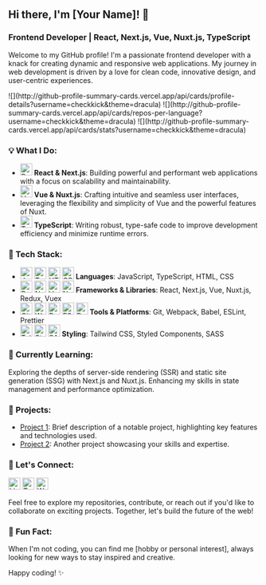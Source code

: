 <h2>Hi there, I'm [Your Name]! 👋</h2>

<h3>Frontend Developer | React, Next.js, Vue, Nuxt.js, TypeScript</h3>

<p>
  Welcome to my GitHub profile! I'm a passionate frontend developer with a knack for creating dynamic and responsive web applications. My journey in web development is driven by a love for clean code, innovative design, and user-centric experiences.
</p>
![](http://github-profile-summary-cards.vercel.app/api/cards/profile-details?username=checkkick&theme=dracula) 
![](http://github-profile-summary-cards.vercel.app/api/cards/repos-per-language?username=checkkick&theme=dracula) 
![](http://github-profile-summary-cards.vercel.app/api/cards/stats?username=checkkick&theme=dracula) 
<h3>💡 What I Do:</h3>
<ul>
  <li>
    <img src="https://img.icons8.com/color/48/000000/react-native.png" alt="React" width="24" height="24"/> 
    <strong>React & Next.js</strong>: Building powerful and performant web applications with a focus on scalability and maintainability.
  </li>
  <li>
    <img src="https://img.icons8.com/color/48/000000/vue-js.png" alt="Vue" width="24" height="24"/> 
    <strong>Vue & Nuxt.js</strong>: Crafting intuitive and seamless user interfaces, leveraging the flexibility and simplicity of Vue and the powerful features of Nuxt.
  </li>
  <li>
    <img src="https://img.icons8.com/color/48/000000/typescript.png" alt="TypeScript" width="24" height="24"/> 
    <strong>TypeScript</strong>: Writing robust, type-safe code to improve development efficiency and minimize runtime errors.
  </li>
</ul>

<h3>🔧 Tech Stack:</h3>
<ul>
  <li>
    <img src="https://img.icons8.com/color/48/000000/javascript.png" alt="JavaScript" width="24" height="24"/>
    <img src="https://img.icons8.com/color/48/000000/typescript.png" alt="TypeScript" width="24" height="24"/>
    <img src="https://img.icons8.com/color/48/000000/html-5.png" alt="HTML" width="24" height="24"/>
    <img src="https://img.icons8.com/color/48/000000/css3.png" alt="CSS" width="24" height="24"/>
    <strong>Languages</strong>: JavaScript, TypeScript, HTML, CSS
  </li>
  <li>
    <img src="https://img.icons8.com/color/48/000000/react-native.png" alt="React" width="24" height="24"/>
    <img src="https://img.icons8.com/fluency/48/000000/nextjs.png" alt="Next.js" width="24" height="24"/>
    <img src="https://img.icons8.com/color/48/000000/vue-js.png" alt="Vue" width="24" height="24"/>
    <img src="https://img.icons8.com/external-tal-revivo-shadow-tal-revivo/48/000000/external-nuxt-js-a-free-and-open-source-web-application-framework-logo-shadow-tal-revivo.png" alt="Nuxt.js" width="24" height="24"/>
    <strong>Frameworks & Libraries</strong>: React, Next.js, Vue, Nuxt.js, Redux, Vuex
  </li>
  <li>
    <img src="https://img.icons8.com/color/48/000000/git.png" alt="Git" width="24" height="24"/>
    <img src="https://img.icons8.com/color/48/000000/webpack.png" alt="Webpack" width="24" height="24"/>
    <img src="https://img.icons8.com/color/48/000000/babel.png" alt="Babel" width="24" height="24"/>
    <img src="https://img.icons8.com/fluency/48/000000/console.png" alt="ESLint" width="24" height="24"/>
    <img src="https://img.icons8.com/color/48/000000/code.png" alt="Prettier" width="24" height="24"/>
    <strong>Tools & Platforms</strong>: Git, Webpack, Babel, ESLint, Prettier
  </li>
  <li>
    <img src="https://img.icons8.com/color/48/000000/tailwind-css.png" alt="Tailwind CSS" width="24" height="24"/>
    <img src="https://img.icons8.com/fluency/48/000000/styled-components.png" alt="Styled Components" width="24" height="24"/>
    <img src="https://img.icons8.com/color/48/000000/sass.png" alt="SASS" width="24" height="24"/>
    <strong>Styling</strong>: Tailwind CSS, Styled Components, SASS
  </li>
</ul>

<h3>🌱 Currently Learning:</h3>
<p>
  Exploring the depths of server-side rendering (SSR) and static site generation (SSG) with Next.js and Nuxt.js.
  Enhancing my skills in state management and performance optimization.
</p>

<h3>🚀 Projects:</h3>
<ul>
  <li>
    <a href="link_to_project_1">Project 1</a>: Brief description of a notable project, highlighting key features and technologies used.
  </li>
  <li>
    <a href="link_to_project_2">Project 2</a>: Another project showcasing your skills and expertise.
  </li>
</ul>
<h3>🤝 Let's Connect:</h3>
<p>
  <a href="link_to_linkedin"><img src="https://img.icons8.com/color/48/000000/linkedin.png" alt="LinkedIn" width="24" height="24"/></a>
  <a href="link_to_twitter"><img src="https://img.icons8.com/color/48/000000/twitter.png" alt="Twitter" width="24" height="24"/></a>
  <a href="link_to_website"><img src="https://img.icons8.com/color/48/000000/domain.png" alt="Website" width="24" height="24"/></a>
</p>

<p>
  Feel free to explore my repositories, contribute, or reach out if you'd like to collaborate on exciting projects. Together, let's build the future of the web!
</p>

<h3>🌟 Fun Fact:</h3>
<p>
  When I'm not coding, you can find me [hobby or personal interest], always looking for new ways to stay inspired and creative.
</p>

<p>Happy coding! ✨</p>
